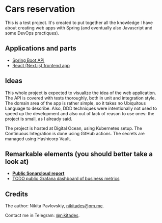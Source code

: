 # Cars reservation

This is a test project. It's created to put together all the knowledge I have about creating web apps with Spring (and eventually also Javascript and some DevOps practiques).

## Applications and parts

- [Spring Boot API](apps/api/README.md)
- [React (Next.js) frontend app](apps/website/README.md)

## Ideas

This whole project is expected to visualize the idea of the web application. The API is covered with tests thoroughly, both in unit and integration style. The domain area of the app is rather simple, so it takes no Ubiquitous Language to describe. Also, DDD techniques were intentionally not used to speed up the development and also out of lack of reason to use ones: the project is small, as I already said.

The project is hosted at Digital Ocean, using Kubernetes setup.
The Continuous Integration is done using GitHub actions.
The secrets are managed using Hashicorp Vault.

## Remarkable elements (you should better take a look at)

- [**Public Sonarcloud report**](https://sonarcloud.io/project/overview?id=leathermen_carres_api)
- [TODO public Grafana dashboard of business metrics](somewhere)

## Credits

The author: Nikita Pavlovskiy, [nikitades@pm.me](nikitades@pm.me).

Contact me in Telegram: [@nikitades](https://t.me/nikitades).